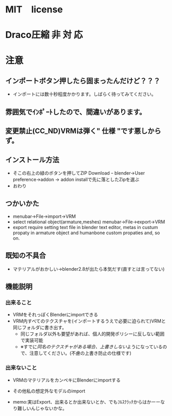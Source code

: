 # MIT　license　
# Draco圧縮 非 対 応 
# 注意
## インポートボタン押したら固まったんだけど？？？
 - インポートには数十秒程度かかります。しばらく待ってみてください。
## 雰囲気でｲﾝﾎﾟｰﾄしたので、間違いがあります。
## 変更禁止(CC_ND)VRMは弾く" 仕様 "です悪しからず。
## インストール方法
 - そこの右上の緑のボタンを押してZIP Download
 ｰ blender->User preference->addon -> addon installで先に落としたZipを選ぶ
 - おわり
## つかいかた
 - menubar->File->import->VRM
 - select relational object(armature,meshes) menubar->File->export->VRM
 - export require setting text file in blender text editor, metas in custum propaty in armature object and humanbone custom propaties and, so on.
## 既知の不具合　
 - マテリアルがおかしい->blender2.8が出たら本気だす(直すとは言ってない)


## 機能説明
### 出来ること
 - VRMをそれっぽくBlenderにimportできる
 - VRM内すべてのテクスチャを(インポートするうえで必要に迫られて)VRMと同じフォルダに書き出す。
    - 同じフォルダ以外も要望があれば、個人的開発ポリシーに反しない範囲で実装可能
    - ※すでに*同名のテクスチャがある場合、上書きしない*ようになっているので、注意してください。(不慮の上書き防止の仕様です)
### 出来ないこと
 - VRMのマテリアルをカンペキにBlenderにimportする
 - その他私の想定外なモデルのimport

- memo:実はExport、出来るとか出来ないとか、でもﾌﾙｽｸﾗｯﾁからはかーーなり難しいんじゃないかな。
